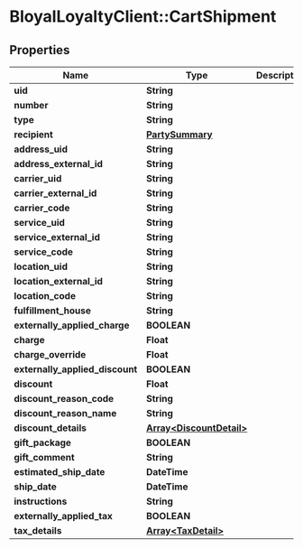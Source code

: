 # BloyalLoyaltyClient::CartShipment

## Properties
Name | Type | Description | Notes
------------ | ------------- | ------------- | -------------
**uid** | **String** |  | [optional] 
**number** | **String** |  | [optional] 
**type** | **String** |  | [optional] 
**recipient** | [**PartySummary**](PartySummary.md) |  | [optional] 
**address_uid** | **String** |  | [optional] 
**address_external_id** | **String** |  | [optional] 
**carrier_uid** | **String** |  | [optional] 
**carrier_external_id** | **String** |  | [optional] 
**carrier_code** | **String** |  | [optional] 
**service_uid** | **String** |  | [optional] 
**service_external_id** | **String** |  | [optional] 
**service_code** | **String** |  | [optional] 
**location_uid** | **String** |  | [optional] 
**location_external_id** | **String** |  | [optional] 
**location_code** | **String** |  | [optional] 
**fulfillment_house** | **String** |  | [optional] 
**externally_applied_charge** | **BOOLEAN** |  | [optional] 
**charge** | **Float** |  | [optional] 
**charge_override** | **Float** |  | [optional] 
**externally_applied_discount** | **BOOLEAN** |  | [optional] 
**discount** | **Float** |  | [optional] 
**discount_reason_code** | **String** |  | [optional] 
**discount_reason_name** | **String** |  | [optional] 
**discount_details** | [**Array&lt;DiscountDetail&gt;**](DiscountDetail.md) |  | [optional] 
**gift_package** | **BOOLEAN** |  | [optional] 
**gift_comment** | **String** |  | [optional] 
**estimated_ship_date** | **DateTime** |  | [optional] 
**ship_date** | **DateTime** |  | [optional] 
**instructions** | **String** |  | [optional] 
**externally_applied_tax** | **BOOLEAN** |  | [optional] 
**tax_details** | [**Array&lt;TaxDetail&gt;**](TaxDetail.md) |  | [optional] 

